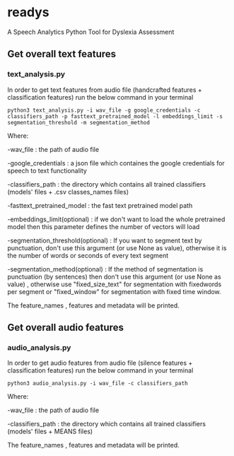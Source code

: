 # readys
A Speech Analytics Python Tool for Dyslexia Assessment  

## Get overall text features 
### text_analysis.py 
In order to get text features from audio file (handcrafted features + classification features) run the below command in your terminal 
```
python3 text_analysis.py -i wav_file -g google_credentials -c classifiers_path -p fasttext_pretrained_model -l embeddings_limit -s segmentation_threshold -m segmentation_method
```
Where: 

-wav_file : the path of audio file 

-google_credentials : a json file which containes the google credentials for speech to text functionality 

-classifiers_path : the directory which contains all trained classifiers (models' files + .csv classes_names files)

-fasttext_pretrained_model : the fast text pretrained model path 

-embeddings_limit(optional) : if we don't want to load the whole pretrained model then this parameter defines the number of vectors will load 

-segmentation_threshold(optional) : If you want to segment text by punctuation, don't use this argument (or use None as value), otherwise it is the number of words or seconds of every text segment 

-segmentation_method(optional) : If the method of segmentation is punctuation (by sentences) then don't use this argument (or use None as value) , otherwise use "fixed_size_text" for segmentation with fixedwords per segment or "fixed_window" for segmentation with fixed time window. 

The feature_names , features and metadata will be printed. 

## Get overall audio features
### audio_analysis.py 
In order to get audio features from audio file (silence features + classification features) run the below command in your terminal 
```
python3 audio_analysis.py -i wav_file -c classifiers_path
```
Where: 

-wav_file : the path of audio file 

-classifiers_path : the directory which contains all trained classifiers (models' files + MEANS files) 

The feature_names , features and metadata will be printed. 

